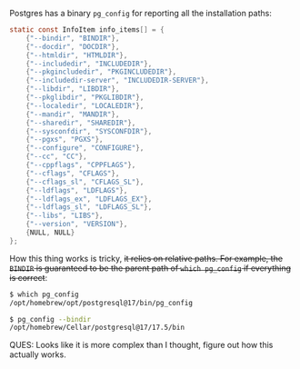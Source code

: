 Postgres has a binary `pg_config` for reporting all the installation paths:

```c
static const InfoItem info_items[] = {
	{"--bindir", "BINDIR"},
	{"--docdir", "DOCDIR"},
	{"--htmldir", "HTMLDIR"},
	{"--includedir", "INCLUDEDIR"},
	{"--pkgincludedir", "PKGINCLUDEDIR"},
	{"--includedir-server", "INCLUDEDIR-SERVER"},
	{"--libdir", "LIBDIR"},
	{"--pkglibdir", "PKGLIBDIR"},
	{"--localedir", "LOCALEDIR"},
	{"--mandir", "MANDIR"},
	{"--sharedir", "SHAREDIR"},
	{"--sysconfdir", "SYSCONFDIR"},
	{"--pgxs", "PGXS"},
	{"--configure", "CONFIGURE"},
	{"--cc", "CC"},
	{"--cppflags", "CPPFLAGS"},
	{"--cflags", "CFLAGS"},
	{"--cflags_sl", "CFLAGS_SL"},
	{"--ldflags", "LDFLAGS"},
	{"--ldflags_ex", "LDFLAGS_EX"},
	{"--ldflags_sl", "LDFLAGS_SL"},
	{"--libs", "LIBS"},
	{"--version", "VERSION"},
	{NULL, NULL}
};
```

How this thing works is tricky, ~~it relies on relative paths. For example, the 
`BINDIR` is guaranteed to be the parent path of `which pg_config` if everything
is correct~~:

```sh
$ which pg_config
/opt/homebrew/opt/postgresql@17/bin/pg_config

$ pg_config --bindir
/opt/homebrew/Cellar/postgresql@17/17.5/bin
```


QUES: Looks like it is more complex than I thought, figure out how this actually 
works.
